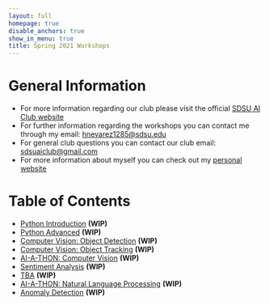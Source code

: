 ```yaml
---
layout: full
homepage: true
disable_anchors: true
show_in_menu: true
title: Spring 2021 Workshops
---
```


# General Information
- For more information regarding our club please visit the official [SDSU AI Club website](https://aiclub.sdsu.edu/)
- For further information regarding the workshops you can contact me through my email: <hnevarez1285@sdsu.edu>
- For general club questions you can contact our club email: <sdsuaiclub@gmail.com>
- For more information about myself you can check out my [personal website](https://hectorenevarez.github.io/)

# Table of Contents
- [Python Introduction](#) **(WIP)**
- [Python Advanced](#) **(WIP)**
- [Computer Vision: Object Detection](#) **(WIP)**
- [Computer Vision: Object Tracking](#) **(WIP)**
- [AI-A-THON: Computer Vision](#) **(WIP)**
- [Sentiment Analysis](#) **(WIP)**
- [TBA](#) **(WIP)**
- [AI-A-THON: Natural Language Processing](#) **(WIP)**
- [Anomaly Detection](#) **(WIP)**
